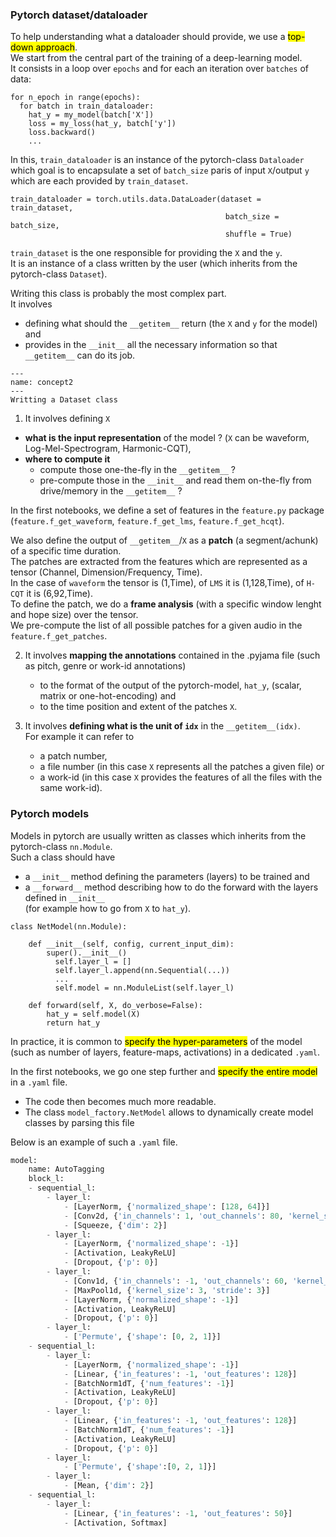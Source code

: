 ### Pytorch dataset/dataloader

To help understanding what a dataloader should provide, we use a <mark>top-down approach</mark>.\
We start from the central part of the training of a deep-learning model.\
It consists in a loop over `epochs` and for each an iteration over `batches` of data:
```
for n_epoch in range(epochs):
  for batch in train_dataloader:
    hat_y = my_model(batch['X'])
    loss = my_loss(hat_y, batch['y'])
    loss.backward()
    ...
```
In this, `train_dataloader` is an instance of the pytorch-class `Dataloader` which goal is to encapsulate a set of `batch_size` paris of input `X`/output `y` which are each provided by `train_dataset`.
```
train_dataloader = torch.utils.data.DataLoader(dataset = train_dataset,
                                                batch_size = batch_size,
                                                shuffle = True)
```

`train_dataset` is the one responsible for providing the `X` and the `y`.\
It is an instance of a class written by the user (which inherits from the pytorch-class `Dataset`).





Writing this class is probably the most complex part.\
It involves
- defining what should the `__getitem__` return (the `X` and `y` for the model) and
- provides in the `__init__`  all the necessary information so that `__getitem__` can do its job.

```{figure} ./images/expe_dataset_P.png
---
name: concept2
---
Writting a Dataset class
```


1. It involves defining `X`
  - **what is the input representation** of the model ? (`X` can be waveform, Log-Mel-Spectrogram, Harmonic-CQT),
  - **where to compute it**
    - compute those one-the-fly in the `__getitem__` ?
    - pre-compute those in the `__init__` and read them on-the-fly from drive/memory in the `__getitem__` ?

In the first notebooks, we define a set of features in the `feature.py` package (`feature.f_get_waveform`, `feature.f_get_lms`, `feature.f_get_hcqt`).

We also define the output of `__getitem__`/`X` as a **patch** (a segment/achunk) of a specific time duration.\
The patches are extracted from the features which are represented as a tensor (Channel, Dimension/Frequency, Time).\
In the case of `waveform` the tensor is (1,Time), of `LMS` it is (1,128,Time), of `H-CQT` it is (6,92,Time).\
To define the patch, we do a **frame analysis** (with a specific window lenght and hope size) over the tensor.\
We pre-compute the list of all possible patches for a given audio in the `feature.f_get_patches`.

2. It involves **mapping the annotations** contained in the .pyjama file (such as pitch, genre or work-id   annotations)
    - to the format of the output of the pytorch-model, `hat_y`, (scalar, matrix or one-hot-encoding) and
    - to the time position and extent of the patches `X`.

3. It involves **defining what is the unit of `idx`** in the `__getitem__(idx)`. \
For example it can refer to
    - a patch number,
    - a file number (in this case `X` represents all the patches a given file) or
    - a work-id (in this case `X` provides the features of all the files with the same work-id).




### Pytorch models

Models in pytorch are usually written as classes which inherits from the pytorch-class `nn.Module`.\
Such a class should have
- a `__init__` method defining the parameters (layers) to be trained and
- a `__forward__` method describing how to do the forward with the layers defined in `__init__` \
(for example how to go from `X` to `hat_y`).

```
class NetModel(nn.Module):

    def __init__(self, config, current_input_dim):
        super().__init__()
          self.layer_l = []
          self.layer_l.append(nn.Sequential(...))
          ...
          self.model = nn.ModuleList(self.layer_l)

    def forward(self, X, do_verbose=False):
        hat_y = self.model(X)
        return hat_y
```




In practice, it is common to <mark>specify the hyper-parameters</mark> of the model (such as number of layers, feature-maps, activations) in a dedicated `.yaml`.

In the first notebooks, we go one step further and <mark>specify the entire model</mark> in a `.yaml` file.
  - The code then becomes much more readable.
  - The class `model_factory.NetModel` allows to dynamically create model classes by parsing this file

Below is an example of such a `.yaml` file.

```python
model:
    name: AutoTagging
    block_l:
    - sequential_l:
        - layer_l:
            - [LayerNorm, {'normalized_shape': [128, 64]}]
            - [Conv2d, {'in_channels': 1, 'out_channels': 80, 'kernel_size': [128, 5], 'stride': [1,1]}]
            - [Squeeze, {'dim': 2}]
        - layer_l:
            - [LayerNorm, {'normalized_shape': -1}]
            - [Activation, LeakyReLU]
            - [Dropout, {'p': 0}]
        - layer_l:
            - [Conv1d, {'in_channels': -1, 'out_channels': 60, 'kernel_size': 5, 'stride': 1}]
            - [MaxPool1d, {'kernel_size': 3, 'stride': 3}]
            - [LayerNorm, {'normalized_shape': -1}]
            - [Activation, LeakyReLU]
            - [Dropout, {'p': 0}]
        - layer_l:
            - ['Permute', {'shape': [0, 2, 1]}]
    - sequential_l:
        - layer_l:
            - [LayerNorm, {'normalized_shape': -1}]
            - [Linear, {'in_features': -1, 'out_features': 128}]
            - [BatchNorm1dT, {'num_features': -1}]
            - [Activation, LeakyReLU]
            - [Dropout, {'p': 0}]
        - layer_l:
            - [Linear, {'in_features': -1, 'out_features': 128}]
            - [BatchNorm1dT, {'num_features': -1}]
            - [Activation, LeakyReLU]
            - [Dropout, {'p': 0}]
        - layer_l:
            - ['Permute', {'shape':[0, 2, 1]}]
        - layer_l:
            - [Mean, {'dim': 2}]
    - sequential_l:
        - layer_l:
            - [Linear, {'in_features': -1, 'out_features': 50}]
            - [Activation, Softmax]
```
